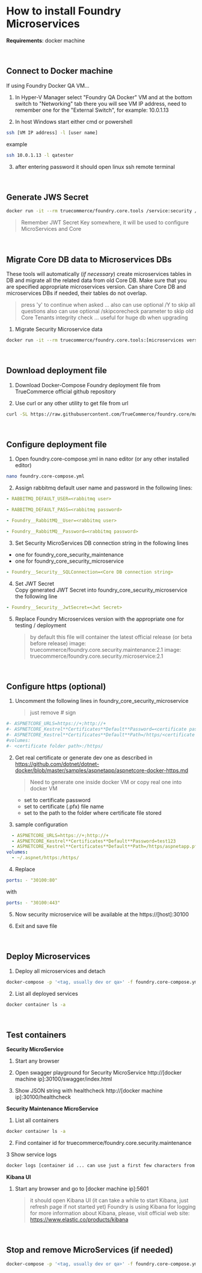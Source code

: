 # How to install Foundry Microservices

**Requirements**: docker machine

&nbsp;

## Connect to Docker machine

If using Foundry Docker QA VM...

1. In Hyper-V Manager select "Foundry QA Docker" VM and at the bottom switch to "Networking" tab there you will see VM IP address, need to remember one for the "External Switch", for example: 10.0.1.13

2. In host Windows start either cmd or powershell

```bash
ssh [VM IP address] -l [user name]
```

example

```bash
ssh 10.0.1.13 -l qatester
```

3. after entering password it should open linux ssh remote terminal

&nbsp;

## Generate JWS Secret

```bash
docker run -it --rm truecommerce/foundry.core.tools /service:security /generatejwtsecret
```

> Remember JWT Secret Key somewhere, it will be used to configure MicroServices and Core

&nbsp;

## Migrate Core DB data to Microservices DBs

These tools will automatically (_if necessary_) create microservices tables in DB and migrate all the related data from old Core DB. Make sure that you are specified appropriate microservices version. Can share Core DB and microservices DBs if needed, their tables do not overlap.

> press 'y' to continue when asked ... also can use optional /Y to skip all questions
> also can use optional /skipcorecheck parameter to skip old Core Tenants integrity check ... useful for huge db when upgrading

1. Migrate Security Microservice data

```bash
docker run -it --rm truecommerce/foundry.core.tools:[microservices version] /service:security /migratedb /sqlconnection:"[MicroServices DB connection string]" /coresqlconnection:"[Core DB connection string]]"
```

&nbsp;

## Download deployment file

1. Download Docker-Compose Foundry deployment file from TrueCommerce official github repository

2. Use curl or any other utility to get file from url

```bash
curl -SL https://raw.githubusercontent.com/TrueCommerce/foundry.core/master/deployment/docker/foundry.core-compose.yml -o foundry.core-compose.yml
```

&nbsp;

## Configure deployment file

1. Open foundry.core-compose.yml in nano editor (or any other installed editor)

```bash
nano foundry.core-compose.yml
```

2. Assign rabbitmq default user name and password in the following lines:

```yaml
- RABBITMQ_DEFAULT_USER=<rabbitmq user>
```

```yaml
- RABBITMQ_DEFAULT_PASS=<rabbitmq password>
```

```yaml
- Foundry__RabbitMQ__User=<rabbitmq user>
```

```yaml
- Foundry__RabbitMQ__Password=<rabbitmq password>
```

3. Set Security MicroServices DB connection string in the following lines

- one for foundry_core_security_maintenance
- one for foundry_core_security_microservice

```yaml
- Foundry__Security__SQLConnection=<Core DB connection string>
```

4. Set JWT Secret  
   Copy generated JWT Secret into foundry_core_security_microservice the following line

```yaml
- Foundry__Security__JwtSecret=<Jwt Secret>
```

5. Replace Foundry Microservices version with the appropriate one for testing / deployment
   > by default this file will container the latest official release (or beta before release)
   > image: truecommerce/foundry.core.security.maintenance:2.1
   > image: truecommerce/foundry.core.security.microservice:2.1

&nbsp;

## Configure https (optional)

1. Uncomment the following lines in foundry_core_security_microservice
   > just remove # sign

```yaml
#- ASPNETCORE_URLS=https://+;http://+
#- ASPNETCORE_Kestrel**Certificates**Default**Password=<certificate password>
#- ASPNETCORE_Kestrel**Certificates**Default**Path=/https/<certificate file name>
#volumes:
#- <certificate folder path>:/https/
```

2. Get real certificate or generate dev one as described in https://github.com/dotnet/dotnet-docker/blob/master/samples/aspnetapp/aspnetcore-docker-https.md

   > Need to generate one inside docker VM or copy real one into docker VM

   - set <certificate password> to certificate password
   - set <certificate file name> to certificate (.pfx) file name
   - set <certificate folder path> to the path to the folder where certificate file stored

3. sample configuration

```yaml
  - ASPNETCORE_URLS=https://+;http://+
  - ASPNETCORE_Kestrel**Certificates**Default**Password=test123
  - ASPNETCORE_Kestrel**Certificates**Default**Path=/https/aspnetapp.pfx
volumes:
  - ~/.aspnet/https:/https/
```

4. Replace

```yaml
ports: - "30100:80"
```

with

```yaml
ports: - "30100:443"
```

5. Now security microservice will be available at the https://[host]:30100

6. Exit and save file

&nbsp;

## Deploy Microservices

1. Deploy all microservices and detach

```bash
docker-compose -p '<tag, usually dev or qa>' -f foundry.core-compose.yml up -d
```

2. List all deployed services

```bash
docker container ls -a
```

&nbsp;

## Test containers

**Security MicroService**

1. Start any browser

2. Open swagger playground for Security MicroService
   http://[docker machine ip]:30100/swagger/index.html
3. Show JSON string with healthcheck
   http://[docker machine ip]:30100/healthcheck

**Security Maintenance MicroService**

1. List all containers

```bash
docker container ls -a
```

2. Find container id for truecommerce/foundry.core.security.maintenance

3 Show service logs

```bash
docker logs [container id ... can use just a first few characters from id, do not have to copy the whole id]
```

**Kibana UI**

1. Start any browser and go to [docker machine ip]:5601

   > it should open Kibana UI (it can take a while to start Kibana, just refresh page if not started yet)
   > Foundry is using Kibana for logging
   > for more information about Kibana, please, visit official web site: https://www.elastic.co/products/kibana

&nbsp;

## Stop and remove MicroServices (if needed)

```bash
docker-compose -p '<tag, usually dev or qa>' -f foundry.core-compose.yml down
```
